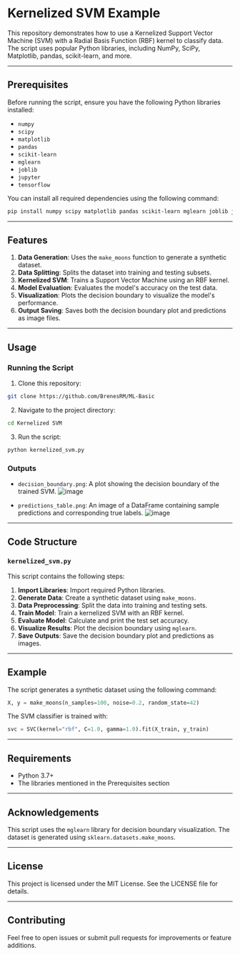 # Kernelized SVM Example

This repository demonstrates how to use a Kernelized Support Vector Machine (SVM) with a Radial Basis Function (RBF) kernel to classify data. The script uses popular Python libraries, including NumPy, SciPy, Matplotlib, pandas, scikit-learn, and more.

---

## Prerequisites

Before running the script, ensure you have the following Python libraries installed:

- `numpy`
- `scipy`
- `matplotlib`
- `pandas`
- `scikit-learn`
- `mglearn`
- `joblib`
- `jupyter`
- `tensorflow`

You can install all required dependencies using the following command:

```bash
pip install numpy scipy matplotlib pandas scikit-learn mglearn joblib jupyter tensorflow
```

---

## Features

1. **Data Generation**: Uses the `make_moons` function to generate a synthetic dataset.
2. **Data Splitting**: Splits the dataset into training and testing subsets.
3. **Kernelized SVM**: Trains a Support Vector Machine using an RBF kernel.
4. **Model Evaluation**: Evaluates the model's accuracy on the test data.
5. **Visualization**: Plots the decision boundary to visualize the model's performance.
6. **Output Saving**: Saves both the decision boundary plot and predictions as image files.

---

## Usage

### Running the Script

1. Clone this repository:

```bash
git clone https://github.com/BrenesRM/ML-Basic
```

2. Navigate to the project directory:

```bash
cd Kernelized SVM
```

3. Run the script:

```bash
python kernelized_svm.py
```

### Outputs

- `decision_boundary.png`: A plot showing the decision boundary of the trained SVM.
  ![image](https://github.com/user-attachments/assets/f9406da9-c815-4884-b56c-0eda5c75d926)

- `predictions_table.png`: An image of a DataFrame containing sample predictions and corresponding true labels.
  ![image](https://github.com/user-attachments/assets/8d4aeb90-1b30-4033-b6c5-8b14aa8f6e1d)

---

## Code Structure

### `kernelized_svm.py`

This script contains the following steps:

1. **Import Libraries**: Import required Python libraries.
2. **Generate Data**: Create a synthetic dataset using `make_moons`.
3. **Data Preprocessing**: Split the data into training and testing sets.
4. **Train Model**: Train a kernelized SVM with an RBF kernel.
5. **Evaluate Model**: Calculate and print the test set accuracy.
6. **Visualize Results**: Plot the decision boundary using `mglearn`.
7. **Save Outputs**: Save the decision boundary plot and predictions as images.

---

## Example

The script generates a synthetic dataset using the following command:

```python
X, y = make_moons(n_samples=100, noise=0.2, random_state=42)
```

The SVM classifier is trained with:

```python
svc = SVC(kernel="rbf", C=1.0, gamma=1.0).fit(X_train, y_train)
```

---

## Requirements

- Python 3.7+
- The libraries mentioned in the Prerequisites section

---

## Acknowledgements

This script uses the `mglearn` library for decision boundary visualization. The dataset is generated using `sklearn.datasets.make_moons`.

---

## License

This project is licensed under the MIT License. See the LICENSE file for details.

---

## Contributing

Feel free to open issues or submit pull requests for improvements or feature additions.

